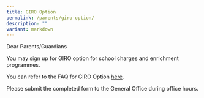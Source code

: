 ```yaml
---
title: GIRO Option
permalink: /parents/giro-option/
description: ""
variant: markdown
---
```

Dear Parents/Guardians  
  
You may sign up for GIRO option for school charges and enrichment programmes.  
  
 
  
You can refer to the FAQ for GIRO Option [here](https://drive.google.com/file/d/13w_GZl7ScxJVJ0_PCjVdcBZSIc_VJcuL/view).  
  
Please submit the completed form to the General Office during office hours.